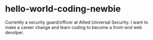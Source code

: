 # hello-world-coding-newbie

Currently a security guard/officer at Allied Universal Security. I want to make a career change and learn coding to become a front-end web devolper.
